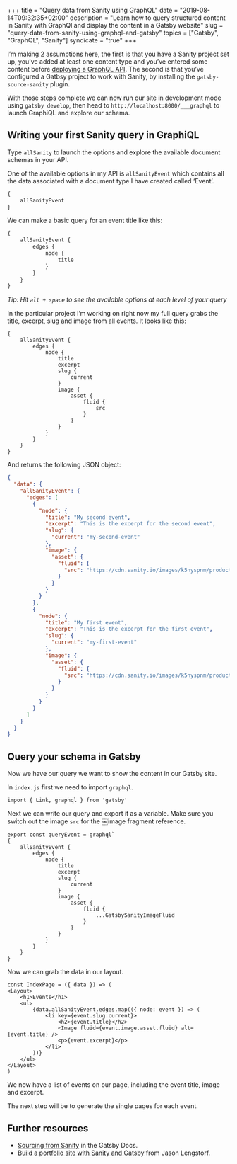 +++
title = "Query data from Sanity using GraphQL"
date = "2019-08-14T09:32:35+02:00"
description = "Learn how to query structured content in Sanity with GraphQl and display the content in a Gatsby website"
slug = "query-data-from-sanity-using-graphql-and-gatsby"
topics = ["Gatsby", "GraphQL", "Sanity"]
syndicate = "true"
+++

I’m making 2 assumptions here, the first is that you have a Sanity project set up, you’ve added at least one content type and you’ve entered some content before [deploying a GraphQL API](/notes/til-03-deploy-graphql-api-sanity/). The second is that you’ve configured a Gatbsy project to work with Sanity, by installing the `gatsby-source-sanity` plugin.

With those steps complete we can now run our site in development mode using `gatsby develop`, then head to `http://localhost:8000/___graphql` to launch GraphiQL and explore our schema.

## Writing your first Sanity query in GraphiQL

Type `allSanity` to launch the options and explore the available document schemas in your API.

One of the available options in my API is `allSanityEvent` which contains all the data associated with a document type I have created called ‘Event’.

```GraphQL
{
	allSanityEvent
}
```

We can make a basic query for an event title like this:

```GraphQL
{
	allSanityEvent {
		edges {
			node {
				title
			}
		}
	}
}
```

*Tip: Hit `alt + space` to see the available options at each level of your query*

In the particular project I’m working on right now my full query grabs the title, excerpt, slug and image from all events. It looks like this:

```
{
	allSanityEvent {
		edges {
			node {
				title
				excerpt
				slug {
					current
				}
				image {
					asset {
						fluid {
							src
						}
					}
				}
			}
		}
	}
}
```

And returns the following JSON object:

```json
{
  "data": {
    "allSanityEvent": {
      "edges": [
        {
          "node": {
            "title": "My second event",
            "excerpt": "This is the excerpt for the second event",
            "slug": {
              "current": "my-second-event"
            },
            "image": {
              "asset": {
                "fluid": {
                  "src": "https://cdn.sanity.io/images/k5nyspnm/production/20ef5df9ed8dac42c2ec50b474a46726143ceb4f-2250x1500.png?w=800&h=533&fit=crop"
                }
              }
            }
          }
        },
        {
          "node": {
            "title": "My first event",
            "excerpt": "This is the excerpt for the first event",
            "slug": {
              "current": "my-first-event"
            },
            "image": {
              "asset": {
                "fluid": {
                  "src": "https://cdn.sanity.io/images/k5nyspnm/production/1c6f3cee364b6cf5bfcad46539b0a9cf82ace1c5-800x400.png?w=800&h=400&fit=crop"
                }
              }
            }
          }
        }
      ]
    }
  }
}
```

## Query your schema in Gatsby

Now we have our query we want to show the content in our Gatsby site.

In `index.js` first we need to import `graphql`.

```
import { Link, graphql } from 'gatsby'
```

Next we can write our query and export it as a variable. Make sure you switch out the image `src` for the ￼image fragment reference.

```
export const queryEvent = graphql`
{
	allSanityEvent {
		edges {
			node {
				title
				excerpt
				slug {
					current
				}
				image {
					asset {
						fluid {
							...GatsbySanityImageFluid
						}
					}
				}
			}
		}
	}
}
```

Now we can grab the data in our layout.

```
const IndexPage = ({ data }) => (
<Layout>
	<h1>Events</h1>
	<ul>
		{data.allSanityEvent.edges.map(({ node: event }) => (
			<li key={event.slug.current}>
				<h2>{event.title}</h2>
				<Image fluid={event.image.asset.fluid} alt={event.title} />
				<p>{event.excerpt}</p>
			</li>
		))}
	</ul>
</Layout>
)
```

We now have a list of events on our page, including the event title, image and excerpt.

The next step will be to generate the single pages for each event.

## Further resources

- [Sourcing from Sanity](https://www.gatsbyjs.org/docs/sourcing-from-sanity/) in the Gatsby Docs.
- [Build a portfolio site with Sanity and Gatsby](https://www.youtube.com/watch?v=SLGkyodumKI) from Jason Lengstorf.
